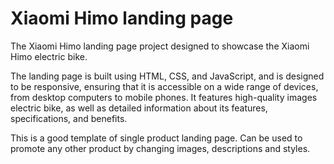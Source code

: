 # Xiaomi Himo landing page

The Xiaomi Himo landing page project designed to showcase the Xiaomi Himo electric bike.

The landing page is built using HTML, CSS, and JavaScript, and is designed to be responsive, ensuring that it is accessible on a wide range of devices, from desktop computers to mobile phones. It features high-quality images electric bike, as well as detailed information about its features, specifications, and benefits.

This is a good template of single product landing page. Can be used to promote any other product by changing images, descriptions and styles.
